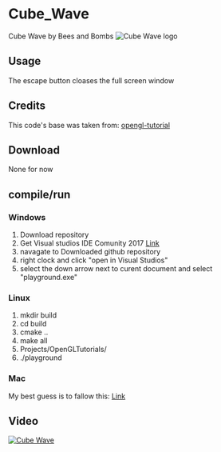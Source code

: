 # Cube_Wave
Cube Wave by Bees and Bombs
![Cube Wave logo](https://lugsole.github.io/Cube_Wave/picture.png)
## Usage
The escape button cloases the full screen window
## Credits
This code's base was taken from: [opengl-tutorial](http://www.opengl-tutorial.org/)
## Download
None for now
## compile/run
### Windows
1. Download repository
2. Get Visual studios IDE Comunity 2017 [Link](https://www.visualstudio.com/vs/)
3. navagate to Downloaded github repository
4. right clock and click "open in Visual Studios"
5. select the down arrow next to curent document and select "playground.exe"
### Linux
1. mkdir build
2. cd build
3. cmake ..
4. make all
5. Projects/OpenGLTutorials/
6. ./playground
### Mac
My best guess is to fallow this: [Link](http://www.opengl-tutorial.org/beginners-tutorials/tutorial-1-opening-a-window/)
## Video
[![Cube Wave](https://lugsole.github.io/Cube_Wave/picture.png)](https://lugsole.github.io/Cube_Wave/video.mp4)
## 
